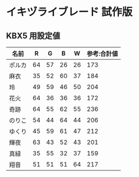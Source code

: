 # イキヅライブレード 試作版

## KBX5 用設定値

|名前|R|G|B|W|参考:合計値|
|---|---|---|---|---|---|
|ポルカ|64|57|26|26|173|
|麻衣|35|52|60|37|184|
|玲|49|59|46|50|204|
|花火|64|36|36|36|172|
|奇跡|64|55|62|55|236|
|のりこ|54|44|64|44|206|
|ゆくり|45|59|61|47|212|
|輝夜|63|43|52|43|201|
|真緑|35|55|32|37|159|
|翔音|51|51|51|64|217|
